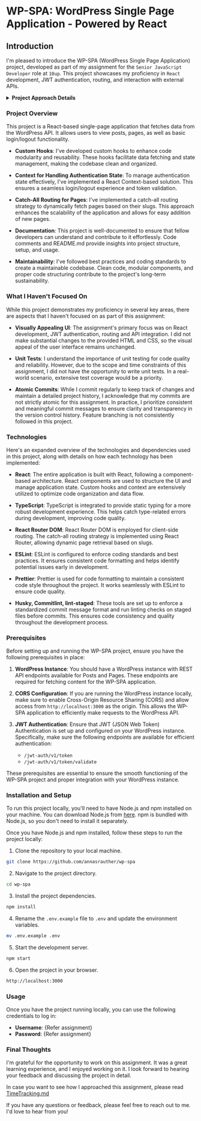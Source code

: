 # WP-SPA: WordPress Single Page Application - Powered by React

## Introduction

I'm pleased to introduce the WP-SPA (WordPress Single Page Application) project, developed as part of my assignment for the `Senior JavaScript Developer` role at `10up`. This project showcases my proficiency in `React` development, JWT authentication, routing, and interaction with external APIs.

<details>
  <summary><b>Project Approach Details</b></summary>
  
  If you want to see how I approached this project, please read [TimeTracking.md](https://github.com/annasrauther/wp-spa/blob/trunk/TimeTracking.md).

</details>

### Project Overview

This project is a React-based single-page application that fetches data from the WordPress API. It allows users to view posts, pages, as well as basic login/logout functionality.

- **Custom Hooks**: I've developed custom hooks to enhance code modularity and reusability. These hooks facilitate data fetching and state management, making the codebase clean and organized.

- **Context for Handling Authentication State**: To manage authentication state effectively, I've implemented a React Context-based solution. This ensures a seamless login/logout experience and token validation.

- **Catch-All Routing for Pages**: I've implemented a catch-all routing strategy to dynamically fetch pages based on their slugs. This approach enhances the scalability of the application and allows for easy addition of new pages.

- **Documentation**: This project is well-documented to ensure that fellow developers can understand and contribute to it effortlessly. Code comments and README.md provide insights into project structure, setup, and usage.

- **Maintainability**: I've followed best practices and coding standards to create a maintainable codebase. Clean code, modular components, and proper code structuring contribute to the project's long-term sustainability.

### What I Haven't Focused On

While this project demonstrates my proficiency in several key areas, there are aspects that I haven't focused on as part of this assignment:

- **Visually Appealing UI**: The assignment's primary focus was on React development, JWT authentication, routing and API integration. I did not make substantial changes to the provided HTML and CSS, so the visual appeal of the user interface remains unchanged.

- **Unit Tests**: I understand the importance of unit testing for code quality and reliability. However, due to the scope and time constraints of this assignment, I did not have the opportunity to write unit tests. In a real-world scenario, extensive test coverage would be a priority.

- **Atomic Commits**: While I commit regularly to keep track of changes and maintain a detailed project history, I acknowledge that my commits are not strictly atomic for this assignment. In practice, I prioritize consistent and meaningful commit messages to ensure clarity and transparency in the version control history. Feature branching is not consistently followed in this project.

### Technologies

Here's an expanded overview of the technologies and dependencies used in this project, along with details on how each technology has been implemented:

- **React**: The entire application is built with React, following a component-based architecture. React components are used to structure the UI and manage application state. Custom hooks and context are extensively utilized to optimize code organization and data flow.

- **TypeScript**: TypeScript is integrated to provide static typing for a more robust development experience. This helps catch type-related errors during development, improving code quality.

- **React Router DOM**: React Router DOM is employed for client-side routing. The catch-all routing strategy is implemented using React Router, allowing dynamic page retrieval based on slugs.

- **ESLint**: ESLint is configured to enforce coding standards and best practices. It ensures consistent code formatting and helps identify potential issues early in development.

- **Prettier**: Prettier is used for code formatting to maintain a consistent code style throughout the project. It works seamlessly with ESLint to ensure code quality.

- **Husky, Commitlint, lint-staged**: These tools are set up to enforce a standardized commit message format and run linting checks on staged files before commits. This ensures code consistency and quality throughout the development process.

### Prerequisites

Before setting up and running the WP-SPA project, ensure you have the following prerequisites in place:

1. **WordPress Instance**: You should have a WordPress instance with REST API endpoints available for Posts and Pages. These endpoints are required for fetching content for the WP-SPA application.

2. **CORS Configuration**: If you are running the WordPress instance locally, make sure to enable Cross-Origin Resource Sharing (CORS) and allow access from `http://localhost:3000` as the origin. This allows the WP-SPA application to efficiently make requests to the WordPress API.

3. **JWT Authentication**: Ensure that JWT (JSON Web Token) Authentication is set up and configured on your WordPress instance. Specifically, make sure the following endpoints are available for efficient authentication:
   - `/jwt-auth/v1/token`
   - `/jwt-auth/v1/token/validate`

These prerequisites are essential to ensure the smooth functioning of the WP-SPA project and proper integration with your WordPress instance.

### Installation and Setup

To run this project locally, you'll need to have Node.js and npm installed on your machine. You can download Node.js from [here](https://nodejs.org/en/download/). npm is bundled with Node.js, so you don't need to install it separately.

Once you have Node.js and npm installed, follow these steps to run the project locally:

1. Clone the repository to your local machine.

```bash
git clone https://github.com/annasrauther/wp-spa
```

2. Navigate to the project directory.

```bash
cd wp-spa
```

3. Install the project dependencies.

```bash
npm install
```

4. Rename the `.env.example` file to `.env` and update the environment variables.

```bash
mv .env.example .env
```

5. Start the development server.

```bash
npm start
```

6. Open the project in your browser.

```bash
http://localhost:3000
```

### Usage

Once you have the project running locally, you can use the following credentials to log in:

- **Username**: {Refer assignment}
- **Password**: {Refer assignment}

### Final Thoughts

I'm grateful for the opportunity to work on this assignment. It was a great learning experience, and I enjoyed working on it. I look forward to hearing your feedback and discussing the project in detail.

In case you want to see how I approached this assignment, please read [TimeTracking.md](https://github.com/annasrauther/wp-spa/blob/trunk/TimeTracking.md)

If you have any questions or feedback, please feel free to reach out to me. I'd love to hear from you!

